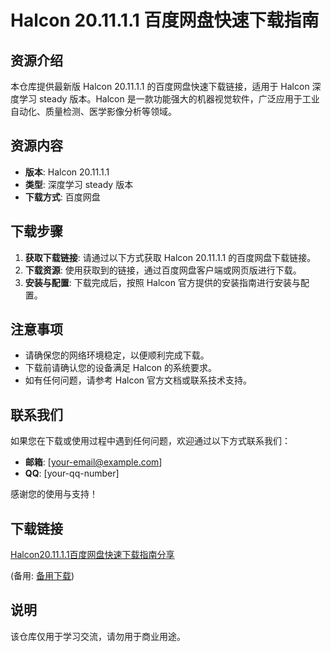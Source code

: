# Halcon 20.11.1.1 百度网盘快速下载指南

## 资源介绍

本仓库提供最新版 Halcon 20.11.1.1 的百度网盘快速下载链接，适用于 Halcon 深度学习 steady 版本。Halcon 是一款功能强大的机器视觉软件，广泛应用于工业自动化、质量检测、医学影像分析等领域。

## 资源内容

- **版本**: Halcon 20.11.1.1
- **类型**: 深度学习 steady 版本
- **下载方式**: 百度网盘

## 下载步骤

1. **获取下载链接**: 请通过以下方式获取 Halcon 20.11.1.1 的百度网盘下载链接。
2. **下载资源**: 使用获取到的链接，通过百度网盘客户端或网页版进行下载。
3. **安装与配置**: 下载完成后，按照 Halcon 官方提供的安装指南进行安装与配置。

## 注意事项

- 请确保您的网络环境稳定，以便顺利完成下载。
- 下载前请确认您的设备满足 Halcon 的系统要求。
- 如有任何问题，请参考 Halcon 官方文档或联系技术支持。

## 联系我们

如果您在下载或使用过程中遇到任何问题，欢迎通过以下方式联系我们：

- **邮箱**: [your-email@example.com]
- **QQ**: [your-qq-number]

感谢您的使用与支持！

## 下载链接
[Halcon20.11.1.1百度网盘快速下载指南分享](https://pan.quark.cn/s/a3c0dc5c30a0) 

(备用: [备用下载](https://pan.baidu.com/s/1A1YGZ1I15Q27iIrUXqQ2Cw?pwd=1234))

## 说明

该仓库仅用于学习交流，请勿用于商业用途。
